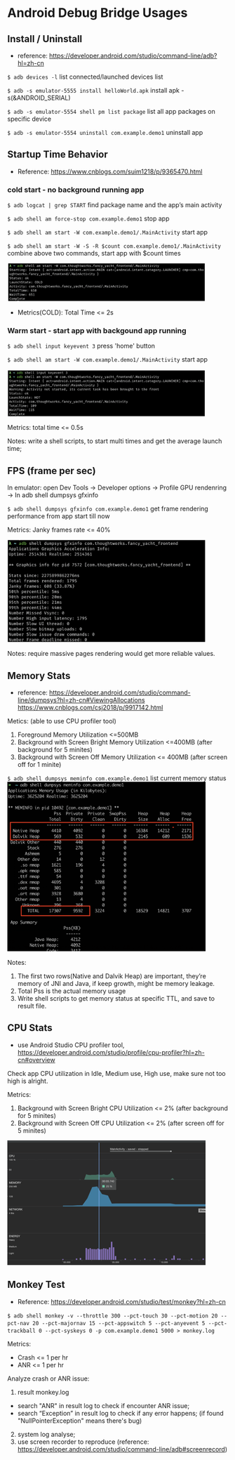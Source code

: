 # Android Debug Bridge Usages

## Install / Uninstall
* reference: https://developer.android.com/studio/command-line/adb?hl=zh-cn

`$ adb devices -l`	list connected/launched devices list

`$ adb -s emulator-5555 install helloWorld.apk`	install apk   -s(&ANDROID_SERIAL) 

`$ adb -s emulator-5554 shell pm list package`		list all app packages on specific device

`$ adb -s emulator-5554 uninstall com.example.demo1`	uninstall app


## Startup Time Behavior
* Reference: https://www.cnblogs.com/suim1218/p/9365470.html

### cold start - no background running app

`$ adb logcat | grep START`	find package name and the app’s main activity

`$ adb shell am force-stop com.example.demo1`		stop app

`$ adb shell am start -W com.example.demo1/.MainActivity`   start app

`$ adb shell am start -W -S -R $count com.example.demo1/.MainActivity` 
combine above two commands, start app with $count times
 
 <img src="https://github.com/CassieRyu/Android-Debug-Bridge/blob/master/Picture1.png">

* Metrics(COLD): Total Time <= 2s
### Warm start - start app with backgound app running
`$ adb shell input keyevent 3`			press 'home' button

`$ adb shell am start -W com.example.demo1/.MainActivity`			start app

<img src="https://github.com/CassieRyu/Android-Debug-Bridge/blob/master/Picture2.png">

Metrics: total time <= 0.5s

Notes: write a shell scripts, to start multi times and get the average launch time;

## FPS (frame per sec)

In emulator: open Dev Tools -> Developer options -> Profile GPU rendenring -> In adb shell dumpsys gfxinfo

`$ adb shell dumpsys gfxinfo com.example.demo1`	get frame rendering performance from app start till now

Metrics: Janky frames rate <= 40%

<img src="https://github.com/CassieRyu/Android-Debug-Bridge/blob/master/Picture3.png">

Notes: require massive pages rendering would get more reliable values.

## Memory Stats
* reference: https://developer.android.com/studio/command-line/dumpsys?hl=zh-cn#ViewingAllocations
https://www.cnblogs.com/csj2018/p/9917142.html

Metics: (able to use CPU profiler tool)
1.	Foreground Memory Utilization <=500MB
2.	Background with Screen Bright Memory Utilization <=400MB (after background for 5 minites)
3.	Background with Screen Off Memory Utilization <= 400MB (after screen off for 1 minite)

`$ adb shell dumpsys meminfo com.example.demo1`				list current memory status
<img src="https://github.com/CassieRyu/Android-Debug-Bridge/blob/master/Picture4.png">

Notes: 
1.	The first two rows(Native and Dalvik Heap) are important, they’re memory of JNI and Java, if keep growth, might be memory leakage.
2.	Total Pss is the actual memory usage
3.	Write shell scripts to get memory status at specific TTL, and save to result file.

## CPU Stats
* use Android Studio CPU profiler tool, https://developer.android.com/studio/profile/cpu-profiler?hl=zh-cn#overview

Check app CPU utilization in Idle, Medium use, High use, make sure not too high is alright.

Metrics: 
1.	Background with Screen Bright CPU Utilization  <= 2% (after background for 5 minites)
2.	Background with Screen Off CPU Utilization <= 2% (after screen off for 5 minites)

<img src="https://github.com/CassieRyu/Android-Debug-Bridge/blob/master/Picture5.png">

## Monkey Test
* Reference: https://developer.android.com/studio/test/monkey?hl=zh-cn

```$ adb shell monkey -v --throttle 300 --pct-touch 30 --pct-motion 20 --pct-nav 20 --pct-majornav 15 --pct-appswitch 5 --pct-anyevent 5 --pct-trackball 0 --pct-syskeys 0 -p com.example.demo1 5000 > monkey.log```

Metrics: 
* Crash <= 1 per hr
* ANR <= 1 per hr

Analyze crash or ANR issue: 
1.	result monkey.log 
 *	search "ANR" in result log to check if encounter ANR issue;
 *	search “Exception” in result log to check if any error happens; (if found "NullPointerException" means there's bug)
2.	system log analyse; 
3.	use screen recorder to reproduce (reference: https://developer.android.com/studio/command-line/adb#screenrecord)



